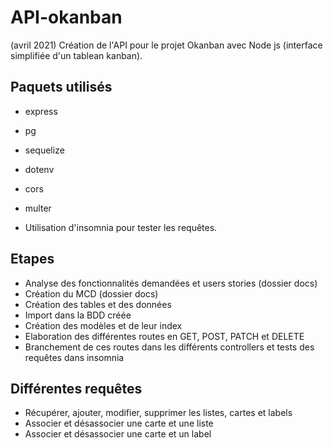 # API-okanban

(avril 2021)
Création de l'API pour le projet Okanban avec Node js (interface simplifiée d'un tablean kanban).

  ## Paquets utilisés

  - express
  - pg
  - sequelize
  - dotenv
  - cors
  - multer

  - Utilisation d'insomnia pour tester les requêtes.

  ## Etapes

  - Analyse des fonctionnalités demandées et users stories (dossier docs)
  - Création du MCD (dossier docs)
  - Création des tables et des données
  - Import dans la BDD créée
  - Création des modèles et de leur index
  - Elaboration des différentes routes en GET, POST, PATCH et DELETE
  - Branchement de ces routes dans les différents controllers et tests des requêtes dans insomnia

  ## Différentes requêtes

  - Récupérer, ajouter, modifier, supprimer les listes, cartes et labels
  - Associer et désassocier une carte et une liste
  - Associer et désassocier une carte et un label

  


